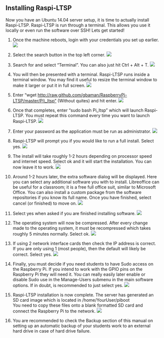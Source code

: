 Installing Raspi-LTSP
---------------------
Now you have an Ubuntu 14.04 server setup, it is time to actually install Raspi-LTSP. Raspi-LTSP is run through a terminal.
This allows you use it locally or even run the software over SSH!
Lets get started!

1.  Once the machine reboots, login with your credentials you set up
    earlier. ![](images/image11.png)

2.  Select the search button in the top left corner.
    ![](images/image12.png)

3.  Search for and select “Terminal”. You can also just hit Ctrl + Alt +
    T. ![](images/image13.png)

4.  You will then be presented with a terminal. Raspi-LTSP runs inside a
    terminal window. You may find it useful to resize the terminal
    window to make it larger or put it in full screen.
    ![](images/image14.png)

5.  Enter “wget
    http://raw.github.com/gbaman/RaspberryPi-LTSP/master/Pi\_ltsp”
    (Without quites) and hit enter. ![](images/image15.png)

6.  Once that completes, enter “sudo bash Pi\_ltsp” which will launch
    Raspi-LTSP. You must repeat this command every time you want to
    launch Raspi-LTSP. ![](images/image16.png)

7.  Enter your password as the application must be run as administrator.
    ![](images/image17.png)

8.  Raspi-LTSP will prompt you if you would like to run a full install.
    Select yes. ![](images/image18.png)

9.  The install will take roughly 1-2 hours depending on processor speed
    and internet speed. Select ok and it will start the installation.
    You can now leave it to work. ![](images/image19.png)

10. Around 1-2 hours later, the extra software dialog will be displayed.
    Here you can select any additional software you with to install.
    Libreoffice can be useful for a classroom; it is a free full office
    suit, similar to Microsoft Office. You can also install a custom
    package from the software repositories if you know its full name.
    Once you have finished, select cancel (or finished) to move on.
    ![](images/image20.png)

11. Select yes when asked if you are finished installing software.
    ![](images/image21.png)

12. The operating system will now be compressed. After every change made
    to the operating system, it must be recompressed which takes roughly
    5 minutes normally. Select ok. ![](images/image22.png)

13. If using 2 network interface cards then check the IP address is
    correct. If you are only using 1 (most people), then the default
    will likely be correct. Select yes. ![](images/image23.png)

14. Finally, you must decide if you need students to have Sudo access on
    the Raspberry Pi. If you intend to work with the GPIO pins on the
    Raspberry Pi they will need it. You can really easily later enable
    or disable Sudo use in the Manage-Users submenu in the main software
    options. If in doubt, is recommended to just select yes.
    ![](images/image24.png)

15. Raspi-LTSP installation is now complete. The server has generated an
    SD card image which is located in /home/YourUser/piboot\
    You need to copy these files onto a blank formatted SD card and
    connect the Raspberry Pi to the network.
    ![](images/image25.png)

16. You are recommended to check the Backup section of this manual on
    setting up an automatic backup of your students work to an external
    hard drive in case of hard drive failure.
